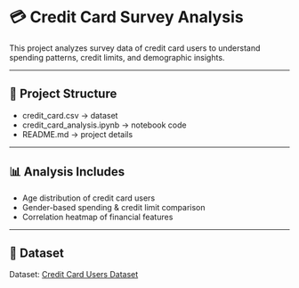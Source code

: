 # 💳 Credit Card Survey Analysis

This project analyzes survey data of credit card users to understand spending patterns, credit limits, and demographic insights.

---

## 📂 Project Structure
- credit_card.csv → dataset
- credit_card_analysis.ipynb → notebook code
- README.md → project details

---

## 📊 Analysis Includes
- Age distribution of credit card users
- Gender-based spending & credit limit comparison
- Correlation heatmap of financial features

---

## 📖 Dataset
Dataset: [Credit Card Users Dataset](https://www.kaggle.com/datasets/arjunbhasin2013/ccdata)
